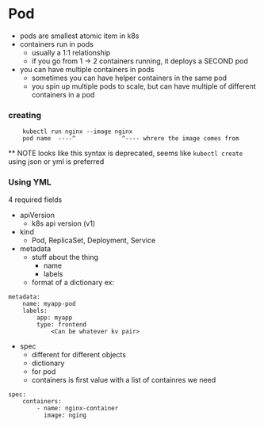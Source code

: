 # Pod
- pods are smallest atomic item in k8s
- containers run in pods
    - usually a 1:1 relationship
    - if you go from 1 -> 2 containers running, it deploys a SECOND pod
- you can have multiple containers in pods
    - sometimes you can have helper containers in the same pod
    - you spin up multiple pods to scale, but can have multiple of different containers in a pod

### creating
```
    kubectl run nginx --image nginx
    pod name  ----^             ^---- whrere the image comes from
```
** NOTE looks like this syntax is deprecated, seems like `kubectl create` using json or yml is preferred 

### Using YML
4 required fields
- apiVersion
    - k8s api version (v1)
- kind
    - Pod, ReplicaSet, Deployment, Service
- metadata
    - stuff about the thing
        - name 
        - labels
    - format of a dictionary
    ex:
```
metadata:
    name: myapp-pod
    labels:
        app: myapp
        type: frontend
            <Can be whatever kv pair>
```
- spec
    - different for different objects
    - dictionary
    - for pod
    - containers is first value with a list of containres we need
```
spec:
    containers:
        - name: nginx-container
          image: nging

```